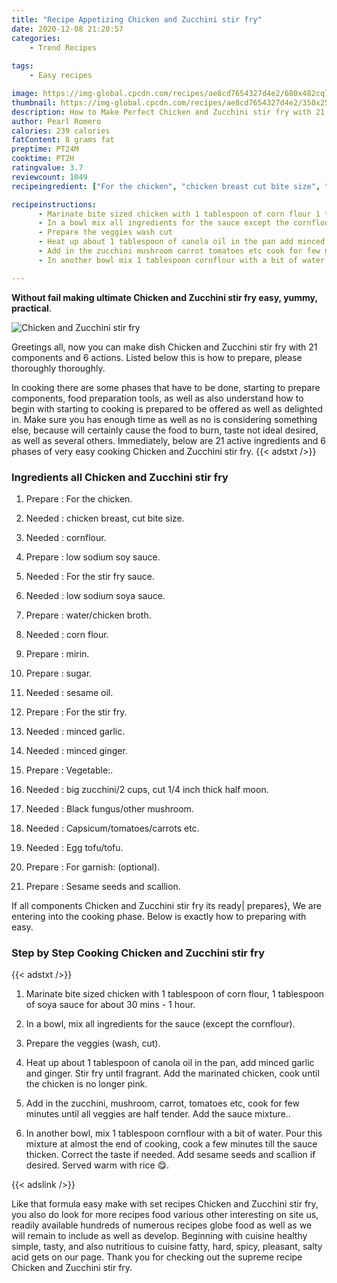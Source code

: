 ```yaml
---
title: "Recipe Appetizing Chicken and Zucchini stir fry"
date: 2020-12-08 21:20:57
categories:
    - Trend Recipes
    
tags:
    - Easy recipes

image: https://img-global.cpcdn.com/recipes/ae8cd7654327d4e2/680x482cq70/chicken-and-zucchini-stir-fry-recipe-main-photo.jpg
thumbnail: https://img-global.cpcdn.com/recipes/ae8cd7654327d4e2/350x250cq70/chicken-and-zucchini-stir-fry-recipe-main-photo.jpg
description: How to Make Perfect Chicken and Zucchini stir fry with 21 ingredients and 6 stages of easy cooking.
author: Pearl Romero
calories: 239 calories
fatContent: 8 grams fat
preptime: PT24M
cooktime: PT2H
ratingvalue: 3.7
reviewcount: 1049
recipeingredient: ["For the chicken", "chicken breast cut bite size", "cornflour", "low sodium soy sauce", "For the stir fry sauce", "low sodium soya sauce", "waterchicken broth", "corn flour", "mirin", "sugar", "sesame oil", "For the stir fry", "minced garlic", "minced ginger", "Vegetable", "big zucchini2 cups cut 14 inch thick half moon", "Black fungusother mushroom", "Capsicumtomatoescarrots etc", "Egg tofutofu", "For garnish optional", "Sesame seeds and scallion"]

recipeinstructions: 
      - Marinate bite sized chicken with 1 tablespoon of corn flour 1 tablespoon of soya sauce for about 30 mins  1 hour 
      - In a bowl mix all ingredients for the sauce except the cornflour 
      - Prepare the veggies wash cut 
      - Heat up about 1 tablespoon of canola oil in the pan add minced garlic and ginger Stir fry until fragrant Add the marinated chicken cook until the chicken is no longer pink 
      - Add in the zucchini mushroom carrot tomatoes etc cook for few minutes until all veggies are half tender Add the sauce mixture 
      - In another bowl mix 1 tablespoon cornflour with a bit of water Pour this mixture at almost the end of cooking cook a few minutes till the sauce thicken Correct the taste if needed Add sesame seeds and scallion if desired Served warm with rice 

---
```




**Without fail making ultimate Chicken and Zucchini stir fry easy, yummy, practical**. 


![Chicken and Zucchini stir fry](https://img-global.cpcdn.com/recipes/ae8cd7654327d4e2/680x482cq70/chicken-and-zucchini-stir-fry-recipe-main-photo.jpg "Chicken and Zucchini stir fry")




Greetings all, now you can make dish Chicken and Zucchini stir fry with 21 components and 6 actions. Listed below this is how to prepare, please thoroughly thoroughly.

In cooking there are some phases that have to be done, starting to prepare components, food preparation tools, as well as also understand how to begin with starting to cooking is prepared to be offered as well as delighted in. Make sure you has enough time as well as no is considering something else, because will certainly cause the food to burn, taste not ideal desired, as well as several others. Immediately, below are 21 active ingredients and 6 phases of very easy cooking Chicken and Zucchini stir fry.
{{< adstxt />}}

### Ingredients all Chicken and Zucchini stir fry


1. Prepare  : For the chicken.

1. Needed  : chicken breast, cut bite size.

1. Needed  : cornflour.

1. Prepare  : low sodium soy sauce.

1. Needed  : For the stir fry sauce.

1. Needed  : low sodium soya sauce.

1. Prepare  : water/chicken broth.

1. Needed  : corn flour.

1. Prepare  : mirin.

1. Prepare  : sugar.

1. Needed  : sesame oil.

1. Prepare  : For the stir fry.

1. Needed  : minced garlic.

1. Needed  : minced ginger.

1. Prepare  : Vegetable:.

1. Needed  : big zucchini/2 cups, cut 1/4 inch thick half moon.

1. Needed  : Black fungus/other mushroom.

1. Needed  : Capsicum/tomatoes/carrots etc.

1. Needed  : Egg tofu/tofu.

1. Prepare  : For garnish: (optional).

1. Prepare  : Sesame seeds and scallion.



If all components Chicken and Zucchini stir fry its ready| prepares}, We are entering into the cooking phase. Below is exactly how to preparing with easy.

### Step by Step Cooking Chicken and Zucchini stir fry

{{< adstxt />}}


1. Marinate bite sized chicken with 1 tablespoon of corn flour, 1 tablespoon of soya sauce for about 30 mins - 1 hour.



1. In a bowl, mix all ingredients for the sauce (except the cornflour).



1. Prepare the veggies (wash, cut).



1. Heat up about 1 tablespoon of canola oil in the pan, add minced garlic and ginger. Stir fry until fragrant. Add the marinated chicken, cook until the chicken is no longer pink.



1. Add in the zucchini, mushroom, carrot, tomatoes etc, cook for few minutes until all veggies are half tender. Add the sauce mixture..



1. In another bowl, mix 1 tablespoon cornflour with a bit of water. Pour this mixture at almost the end of cooking, cook a few minutes till the sauce thicken. Correct the taste if needed. Add sesame seeds and scallion if desired. Served warm with rice 😋.





{{< adslink />}}

Like that formula easy make with set recipes Chicken and Zucchini stir fry, you also do look for more recipes food various other interesting on site us, readily available hundreds of numerous recipes globe food as well as we will remain to include as well as develop. Beginning with cuisine healthy simple, tasty, and also nutritious to cuisine fatty, hard, spicy, pleasant, salty acid gets on our page. Thank you for checking out the supreme recipe Chicken and Zucchini stir fry.
